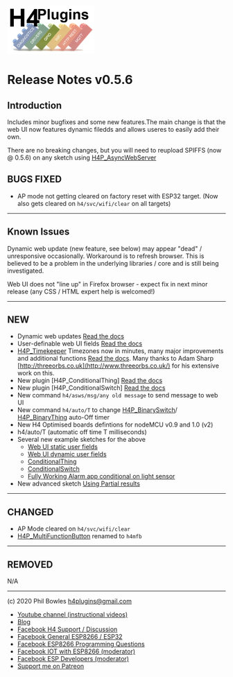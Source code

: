 ![H4P Flyer](/assets/GPIOLogo.jpg) 

# Release Notes v0.5.6

## Introduction

Includes minor bugfixes and some new features.The main change is that the web UI now features dynamic filedds and allows useres to easily add their own.

There are no breaking changes, but you will need to reupload SPIFFS (now @ 0.5.6) on any sketch using [H4P_AsyncWebServer](h4asws.md)

## **BUGS FIXED**

* AP mode not getting cleared on factory reset with ESP32 target. (Now also gets cleared on `h4/svc/wifi/clear` on all targets)

---

## **Known Issues**

Dynamic web update (new feature, see below) may appear "dead" / unresponsive occasionally. Workaround is to refresh browser. This is believed to be a problem in the underlying libraries / core and is still being investigated.

Web UI does not "line up" in Firefox browser - expect fix in next minor release (any CSS / HTML expert help is welcomed!)

---

## **NEW**

* Dynamic web updates [Read the docs](h4asws.md)
* User-definable web UI fields [Read the docs](h4asws.md)
* [H4P_Timekeeper](h4tk.md) Timezones now in minutes, many major improvements and additional functions [Read the docs](h4tk.md). Many thanks to Adam Sharp [http://threeorbs.co.uk](http://www.threeorbs.co.uk/) for his extensive work on this.
* New plugin [H4P_ConditionalThing] [Read the docs](things.md)
* New plugin [H4P_ConditionalSwitch] [Read the docs](things.md)
* New command `h4/asws/msg/any old message` to send message to web UI
* New command `h4/auto/T` to change [H4P_BinarySwitch](things.md)/ [H4P_BinaryThing](things.md) auto-Off timer
* New H4 Optimised boards defintions for nodeMCU v0.9 and 1.0 (v2)
* h4/auto/T (automatic off time T milliseconds)
* Several new example sketches for the above
    * [Web UI static user fields](../examples/WEBUI/WebUI_StaticFields/WebUI_StaticFields.ino)
    * [Web UI dynamic user fields](../examples/WEBUI/WebUI_DynamicFields/WebUI_DynamicFields.ino)
    * [ConditionalThing](../examples/THINGS/H4P_ConditionalThing/H4P_ConditionalThing.ino)
    * [ConditionalSwitch](../examples/THINGS/H4P_ConditionalSwitch/H4P_ConditionalSwitch.ino)
    * [Fully Working Alarm app conditional on light sensor](../examples/THINGS/SQUAWK/SQUAWK.ino)
* New advanced sketch [Using Partial results](../examples/XTRAS/MathsChunkV2/MathsChunkV2.ino)

---

## **CHANGED**

* AP Mode cleared on `h4/svc/wifi/clear`
* [H4P_MultiFunctionButton](h4mfnb.md) renamed to `h4mfb`

---

## **REMOVED**

N/A

---

(c) 2020 Phil Bowles h4plugins@gmail.com

* [Youtube channel (instructional videos)](https://www.youtube.com/channel/UCYi-Ko76_3p9hBUtleZRY6g)
* [Blog](https://8266iot.blogspot.com)
* [Facebook H4  Support / Discussion](https://www.facebook.com/groups/444344099599131/)
* [Facebook General ESP8266 / ESP32](https://www.facebook.com/groups/2125820374390340/)
* [Facebook ESP8266 Programming Questions](https://www.facebook.com/groups/esp8266questions/)
* [Facebook IOT with ESP8266 (moderator)](https://www.facebook.com/groups/1591467384241011/)
* [Facebook ESP Developers (moderator)](https://www.facebook.com/groups/ESP8266/)
* [Support me on Patreon](https://patreon.com/esparto)
